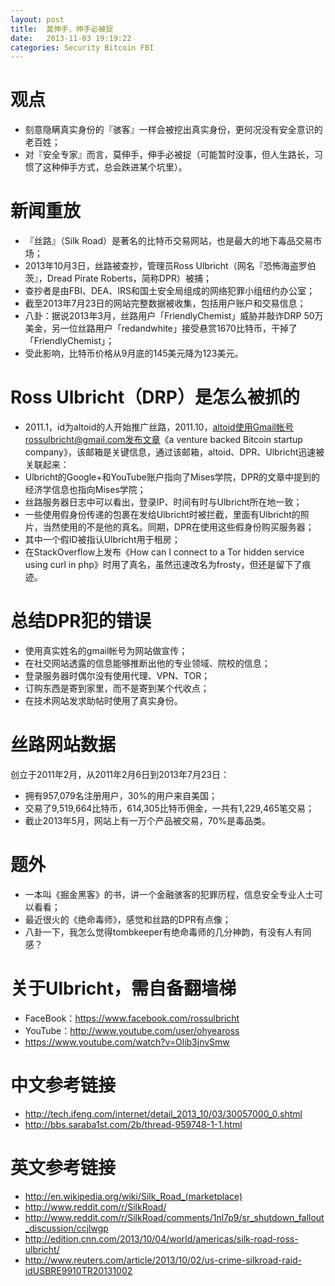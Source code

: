 ```yaml
---
layout: post
title:  莫伸手，伸手必被捉
date:   2013-11-03 19:19:22
categories: Security Bitcoin FBI
---
```


# 观点

- 刻意隐瞒真实身份的『骇客』一样会被挖出真实身份，更何况没有安全意识的老百姓；
- 对『安全专家』而言，莫伸手，伸手必被捉（可能暂时没事，但人生路长，习惯了这种伸手方式，总会跌进某个坑里）。

# 新闻重放

- 『丝路』（Silk Road）是著名的比特币交易网站，也是最大的地下毒品交易市场；
- 2013年10月3日，丝路被查抄，管理员Ross Ulbricht（网名『恐怖海盗罗伯茨』，Dread Pirate Roberts，简称DPR）被捕；
- 查抄者是由FBI、DEA、IRS和国土安全局组成的网络犯罪小组纽约办公室；
- 截至2013年7月23日的网站完整数据被收集，包括用户账户和交易信息；
- 八卦：据说2013年3月，丝路用户「FriendlyChemist」威胁并敲诈DRP 50万美金，另一位丝路用户「redandwhite」接受悬赏1670比特币，干掉了「FriendlyChemist」；
- 受此影响，比特币价格从9月底的145美元降为123美元。

# Ross Ulbricht（DRP）是怎么被抓的

- 2011.1，id为altoid的人开始推广丝路，2011.10，altoid使用Gmail帐号rossulbricht@gmail.com发布文章《a venture backed Bitcoin startup company》，该邮箱是关键信息，通过该邮箱，altoid、DPR、Ulbricht迅速被关联起来：
- Ulbricht的Google+和YouTube账户指向了Mises学院，DPR的文章中提到的经济学信息也指向Mises学院；
- 丝路服务器日志中可以看出，登录IP、时间有时与Ulbricht所在地一致；
- 一些使用假身份传递的包裹在发给Ulbricht时被拦截，里面有Ulbricht的照片，当然使用的不是他的真名。同期，DPR在使用这些假身份购买服务器；
- 其中一个假ID被指认Ulbricht用于租房；
- 在StackOverflow上发布《How can I connect to a Tor hidden service using curl in php》时用了真名，虽然迅速改名为frosty，但还是留下了痕迹。

# 总结DPR犯的错误

- 使用真实姓名的gmail帐号为网站做宣传；
- 在社交网站透露的信息能够推断出他的专业领域、院校的信息；
- 登录服务器时偶尔没有使用代理、VPN、TOR；
- 订购东西是寄到家里，而不是寄到某个代收点；
- 在技术网站发求助帖时使用了真实身份。

# 丝路网站数据

创立于2011年2月，从2011年2月6日到2013年7月23日：

- 拥有957,079名注册用户，30%的用户来自美国；
- 交易了9,519,664比特币，614,305比特币佣金，一共有1,229,465笔交易；
- 截止2013年5月，网站上有一万个产品被交易，70%是毒品类。

# 题外

- 一本叫《掘金黑客》的书，讲一个金融骇客的犯罪历程，信息安全专业人士可以看看；
- 最近很火的《绝命毒师》，感觉和丝路的DPR有点像；
- 八卦一下，我怎么觉得tombkeeper有绝命毒师的几分神韵，有没有人有同感？

# 关于Ulbricht，需自备翻墙梯

- FaceBook：https://www.facebook.com/rossulbricht
- YouTube：http://www.youtube.com/user/ohyeaross
- https://www.youtube.com/watch?v=Olib3jnvSmw

# 中文参考链接

- http://tech.ifeng.com/internet/detail_2013_10/03/30057000_0.shtml
- http://bbs.saraba1st.com/2b/thread-959748-1-1.html

# 英文参考链接

- http://en.wikipedia.org/wiki/Silk_Road_(marketplace)
- http://www.reddit.com/r/SilkRoad/
- http://www.reddit.com/r/SilkRoad/comments/1nl7p9/sr_shutdown_fallout_discussion/ccjlwgp
- http://edition.cnn.com/2013/10/04/world/americas/silk-road-ross-ulbricht/
- http://www.reuters.com/article/2013/10/02/us-crime-silkroad-raid-idUSBRE9910TR20131002